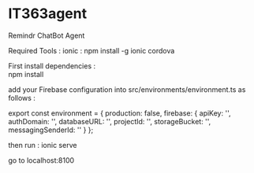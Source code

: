 # IT363agent
Remindr ChatBot Agent

Required Tools :
ionic :
npm install -g ionic cordova

First install dependencies :  
npm install

add your Firebase configuration into src/environments/environment.ts as follows :

export const environment = {
  production: false,
  firebase: {
    apiKey: '<your-key>',
    authDomain: '<your-project-authdomain>',
    databaseURL: '<your-database-URL>',
    projectId: '<your-project-id>',
    storageBucket: '<your-storage-bucket>',
    messagingSenderId: '<your-messaging-sender-id>'
  }
};

then run : 
ionic serve

go to localhost:8100
